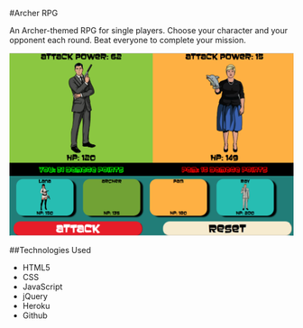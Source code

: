 #Archer RPG

An Archer-themed RPG for single players. Choose your character and your opponent each round. Beat everyone to complete your mission.

![Game Screenshot](/assets/images/archer2.png)

##Technologies Used

* HTML5
* CSS
* JavaScript
* jQuery
* Heroku
* Github